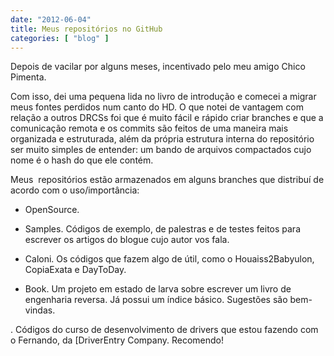 ```yaml
---
date: "2012-06-04"
title: Meus repositórios no GitHub
categories: [ "blog" ]
---
```

Depois de vacilar por alguns meses, incentivado pelo meu amigo Chico Pimenta.

Com isso, dei uma pequena lida no livro de introdução e comecei a migrar meus fontes perdidos num canto do HD. O que notei de vantagem com relação a outros DRCSs foi que é muito fácil e rápido criar branches e que a comunicação remota e os commits são feitos de uma maneira mais organizada e estruturada, além da própria estrutura interna do repositório ser muito simples de entender: um bando de arquivos compactados cujo nome é o hash do que ele contém.

Meus  repositórios estão armazenados em alguns branches que distribuí de acordo com o uso/importância:

	
  * OpenSource.

	
  * Samples. Códigos de exemplo, de palestras e de testes feitos para escrever os artigos do blogue cujo autor vos fala.

	
  * Caloni. Os códigos que fazem algo de útil, como o Houaiss2Babyulon, CopiaExata e DayToDay.

	
  * Book. Um projeto em estado de larva sobre escrever um livro de engenharia reversa. Já possui um índice básico. Sugestões são bem-vindas.

	
. Códigos do curso de desenvolvimento de drivers que estou fazendo com o Fernando, da [DriverEntry Company. Recomendo!

